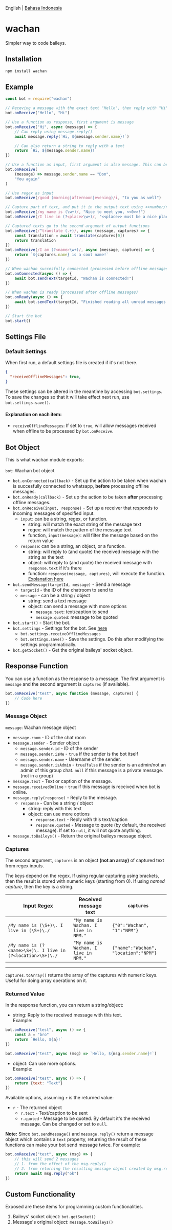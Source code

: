 English | [Bahasa Indonesia](./README.id.md)

# wachan
Simpler way to code baileys.

## Installation
```bash
npm install wachan
```

## Example
```javascript
const bot = require("wachan")

// Receving a message with the exact text "Hello", then reply with "Hi"
bot.onReceive("Hello", "Hi")

// Use a function as response, first argument is message
bot.onReceive("Hi", async (message) => {
    // Can reply using message.reply()
    await message.reply(`Hi, ${message.sender.name}!`)

    // Can also return a string to reply with a text
    return `Hi, ${message.sender.name}!`
})

// Use a function as input, first argument is also message. This can be used as a filter
bot.onReceive(
    (message) => message.sender.name == "Don",
    "You again"
)

// Use regex as input
bot.onReceive(/good (morning|afternoon|evening)/i, "to you as well")

// Capture part of text, and put it in the output text using <<number/name>>. Numbering starts from 0.
bot.onReceive(/my name is (\w+)/, "Nice to meet you, <<0>>!")
bot.onReceive(/I live in (?<place>\w+)/, "<<place>> must be a nice place to live!")

// Captured texts go to the second argument of output functions
bot.onReceive(/^translate (.+)/, async (message, captures) => {
    const translation = await translate(captures[0])
    return translation
})
bot.onReceive(/I am (?<name>\w+)/, async (message, captures) => {
    return `${captures.name} is a cool name!`
})

// When wachan succesfully connected (processed before offline messages)
bot.onConnected(async () => {
    await bot.sendText(targetId, "Wachan is connected!")
})

// When wachan is ready (processed after offline messages)
bot.onReady(async () => {
    await bot.sendText(targetId, "Finished reading all unread messages!")
})

// Start the bot
bot.start()
```

## Settings File
### Default Settings
When first run, a default settings file is created if it's not there.
```json
{
  "receiveOfflineMessages": true,
}
```
These settings can be altered in the meantime by accessing `bot.settings`. To save the changes so that it will take effect next run, use `bot.settings.save()`.
#### Explanation on each item:
- `receiveOfflineMessages`: If set to `true`, will allow messages received when offline to be processed by `bot.onReceive`.

## Bot Object
This is what wachan module exports:<br><br>
`bot`: Wachan bot object
- `bot.onConnected(callback)` - Set up the action to be taken when wachan is succesfully connected to whatsapp, <b>before</b> processing offline messages.
- `bot.onReady(callback)` - Set up the action to be taken <b>after</b> processing offline messages.
- `bot.onReceive(input, response)` - Set up a receiver that responds to incoming messages of specified input.
    - `input`: can be a string, regex, or function.
        - string: will match the exact string of the message text
        - regex: will match the pattern of the message text
        - function, `input(message)`: will filter the message based on the return value
    - `response`: can be a string, an object, or a function.
        - string: will reply to (and quote) the received message with the string as the text
        - object: will reply to (and quote) the received message with `response.text` if it's there
        - function: `response(message, captures)`, will execute the function. [Explanation here](#response-function)
- `bot.sendMessage(targetId, message)` - Send a message
    - `targetId` - the ID of the chatroom to send to
    - `message` - can be a string / object
        - string: send a text message
        - object: can send a message with more options
            - `message.text`: text/caption to send
            - `message.quoted`: message to be quoted
- `bot.start()` - Start the bot.
- `bot.settings` - Settings for the bot. See [here](#explanation-on-each-item)
    - `bot.settings.receiveOfflineMessages`
    - `bot.settings.save()` - Save the settings. Do this after modifying the settings programmatically.
- `bot.getSocket()` - Get the original baileys' socket object.

## Response Function
You can use a function as the response to a message. The first argument is `message` and the second argument is `captures` (if available).
```js
bot.onReceive("test", async function (message, captures) {
    // Code here
})
```
### Message Object
`message`: Wachan message object
- `message.room` - ID of the chat room
- `message.sender` - Sender object
    - `message.sender.id` - ID of the sender
    - `message.sender.isMe` - `true` if the sender is the bot itself
    - `message.sender.name` - Username of the sender.
    - `message.sender.isAdmin` - `true`/`false` if the sender is an admin/not an admin of this group chat. `null` if this message is a private message. (not in a group)
- `message.text` - Text or caption of the message.
- `message.receivedOnline` - `true` if this message is received when bot is online.
- `message.reply(response)` - Reply to the message.
    - `response` - Can be a string / object
        - string: reply with this text
        - object: can use more options
            - `response.text` - Reply with this text/caption
            - `response.quoted` - Message to quote (by default, the received message). If set to `null`, it will not quote anything.
- `message.toBaileys()` - Return the original baileys message object.

### Captures
The second argument, `captures` is an object <b>(not an array)</b> of captured text from regex inputs.

The keys depend on the regex. If using regular capturing using brackets, then the result is stored with numeric keys (starting from 0). If using <i>named capture</i>, then the key is a string.

Input Regex|Received message text|`captures`
-|-|-
`/My name is (\S+)\. I live in (\S+)\./` | `"My name is Wachan. I live in NPM."` | `{"0":"Wachan", "1":"NPM"}`
`/My name is (?<name>\S+)\. I live in (?<location>\S+)\./` | `"My name is Wachan. I live in NPM."` | `{"name":"Wachan", "location":"NPM"}`
<hr>

`captures.toArray()` returns the array of the captures with numeric keys. Useful for doing array operations on it.

### Returned Value
In the response function, you can return a string/object:
- string: Reply to the received message with this text.<br>Example:
```js
bot.onReceive("test", async () => {
    const a = "bro"
    return `Hello, ${a}!`
})

bot.onReceive("test", async (msg) => `Hello, ${msg.sender.name}!`)
```
- object: Can use more options.<br>Example:
```js
bot.onReceive("test", async () => {
    return {text: "Text"}
})
```
Available options, assuming `r` is the returned value:

- `r` - The returned object
    - `r.text` - Text/caption to be sent
    - `r.quoted` - Message to be quoted. By default it's the received message. Can be changed or set to `null`.

<b>Note:</b> Since `bot.sendMessage()` and `message.reply()` return a message object which contains a `text` property, returning the result of these functions can make your bot send message twice. For example:
```js
bot.onReceive("test", async (msg) => {
    // this will send 2 messages
    // 1. from the effect of the msg.reply()
    // 2. from returning the resulting message object created by msg.reply()
    return await msg.reply("ok")
})
```

## Custom Functionality
Exposed are these items for programming custom functionalities.
1. Baileys' socket object: `bot.getSocket()`
2. Message's original object: `message.toBaileys()`
